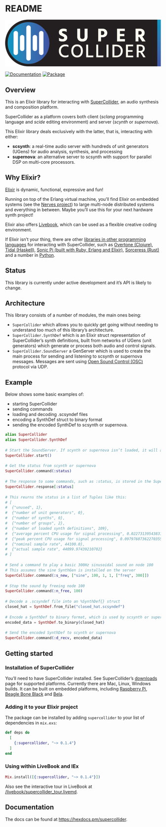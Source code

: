 
# README
![Supercollider Elixir](https://raw.githubusercontent.com/haubie/supercollider/main/supercollider-elixir-logo.png)

[![Documentation](http://img.shields.io/badge/hex.pm-docs-green.svg?style=flat)](https://hexdocs.pm/supercollider)
[![Package](https://img.shields.io/hexpm/v/supercollider.svg)](https://hex.pm/packages/supercollider)

## Overview
This is an Elixir library for interacting with [SuperCollider](https://supercollider.github.io/), an audio synthesis and composition platform.

SuperCollider as a platform covers both client (*sclang* programming language and *scide* editing environment) and server (*scynth* or *supernova*).

This Elixir library deals exclusively with the latter, that is, interacting with either:

- **scsynth**: a real-time audio server with hundreds of unit generators (UGens) for audio analysis, synthesis, and processing
- **supernova**: an alternative server to scsynth with support for parallel DSP on multi-core processors.

##  Why Elixir?
[Elixir](https://elixir-lang.org/) is dynamic, functional, expressive and fun! 

Running on top of the Erlang virtual machine, you’ll find Elixir on embedded systems (see the [Nerves project](https://nerves-project.org/)) to large multi-node distributed systems and everything in between. Maybe you’ll use this for your next hardware synth project!

Elixir also offers [Livebook](https://livebook.dev/), which can be used as a flexible creative coding environment.

If Elixir isn’t your thing, there are other [libraries in other programming languages](https://github.com/supercollider/supercollider/wiki/Systems-interfacing-with-SC) for interacting with SuperCollider, such as [Overtone (Clojure)](https://overtone.github.io/), [Tidal (Haskell)](https://tidalcycles.org/), [Sonic Pi (built with Ruby, Erlang and Elixir)](https://sonic-pi.net/), [Sorceress (Rust)](https://github.com/ooesili/sorceress) and a number in [Python](https://pypi.org/project/supercollider/).

## Status
This library is currently under active development and it’s API is likely to change.

## Architecture
This library consists of a number of modules, the main ones being:
-	`SuperCollider` which allows you to quickly get going without needing to understand too much of this library’s architecture.
-	`SuperCollider.SynthDef` which is an Elixir struct representation of SuperCollider’s synth definitions, built from networks of UGens (unit generators) which generate or process both audio and control signals.
-	`SuperCollider.SoundServer` a GenServer which is used to create the main process for sending and listening to scsynth or supernova messages. Messages are sent using [Open Sound Control (OSC)](https://en.wikipedia.org/wiki/Open_Sound_Control) protocol via UDP.


## Example
Below shows some basic examples of:
- starting SuperCollider
- sending commands
- loading and decoding .scsyndef files
- encoding a SynthDef struct to binary format
- sending the encoded SynthDef to scsynth or supernova.

```elixir
alias SuperCollider
alias SuperCollider.SynthDef

# Start the SoundServer. If scynth or supernova isn’t loaded, it will attempt to boot it.
SuperCollider.start()

# Get the status from scynth or supernova
SuperCollider.command(:status)

# The response to some commands, such as :status, is stored in the SuperCollider's GenServer state. You can access that response anytime as below:
SuperCollider.response[:status]

# This reurns the status in a list of Tuples like this:
# [
#  {"unused", 1},
#  {"number of unit generators", 0},
#  {"number of synths", 0},
#  {"number of groups", 2},
#  {"number of loaded synth definitions", 109},
#  {"average percent CPU usage for signal processing", 0.022731395438313484},
#  {"peak percent CPU usage for signal processing", 0.09797607362270355},
#  {"nominal sample rate", 44100.0},
#  {"actual sample rate", 44099.97439210702}
# ]

# Send a command to play a basic 300Hz sinusoidal sound on node 100
# This assumes the sine SynthGen is installed on the server
SuperCollider.command(:s_new, ["sine", 100, 1, 1, ["freq", 300]])

# Stop the sound by freeing node 100
SuperCollider.command(:n_free, 100) 

# Decode a .scsyndef file into an %SynthDef{} struct
closed_hat = SynthDef.from_file("closed_hat.scsyndef")

# Encode a SynthDef to binary format, which is used by scsynth or supernova
encoded_data = SynthDef.to_binary(closed_hat)

# Send the encoded SynthDef to scynth or supernova
SuperCollider.command(:d_recv, encoded_data)
```

## Getting started

### Installation of SuperCollider
You’ll need to have SuperCollider installed. See SuperCollider’s [downloads]( https://supercollider.github.io/downloads) page for supported platforms. Currently there are Mac, Linux, Windows builds. It can be built on embedded platforms, including [Raspberry Pi]( https://github.com/supercollider/supercollider/blob/develop/README_RASPBERRY_PI.md), [Beagle Bone Black]( https://github.com/supercollider/supercollider/blob/develop/README_BEAGLEBONE_BLACK.md) and [Bela](https://github.com/supercollider/supercollider/blob/develop/README_BELA.md).

### Adding it to your Elixir project
The package can be installed by adding `supercollider` to your list of dependencies in `mix.exs`:
```elixir
def deps do
  [
    {:supercollider, "~> 0.1.4"}
  ]
end
```

### Using within LiveBook and IEx
```elixir
Mix.install([{:supercollider, "~> 0.1.4"}])
```

Also see the interactive tour in LiveBook at [/livebook/supercollider_tour.livemd](https://github.com/haubie/supercollider/blob/main/livebook/supercollider_tour.livemd).

## Documentation
The docs can be found at <https://hexdocs.pm/supercollider>.